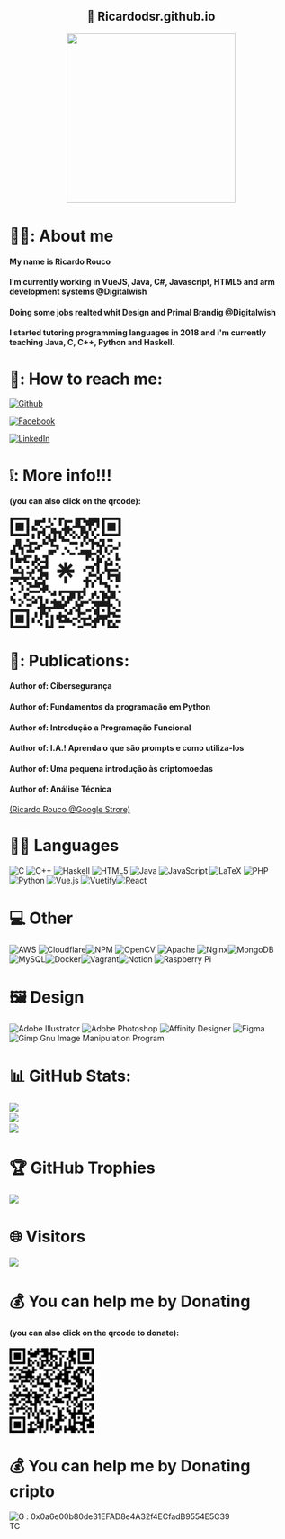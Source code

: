 <h2 align ="center"> 🔽 Ricardodsr.github.io</h2>
<p align="center">
  <a href="https://ricardodsr.github.io"> <img src="https://ricardodsr.github.io/images/rrLogo.png"
width="300" height="300"></a> </p>

# 🕵️‍♂️: About me
<h4> My name is Ricardo Rouco </h4>
<h4>I’m currently working in VueJS, Java, C#, Javascript, HTML5 and arm development systems @Digitalwish</h4>
<h4>Doing some jobs realted whit Design and Primal Brandig @Digitalwish</h4>
<h4>I started tutoring programming languages in 2018 and i'm currently teaching Java, C, C++, Python and Haskell.</h4>

# 📧: How to reach me:

[![Github](https://img.shields.io/badge/ricardodsr-.github.io-green)](https://ricardodsr.github.io)

[![Facebook](https://img.shields.io/badge/Facebook-%231877F2.svg?logo=Facebook&logoColor=white)](https://facebook.com/ricardo.rouco.5) 

[![LinkedIn](https://img.shields.io/badge/LinkedIn-%230077B5.svg?logo=linkedin&logoColor=white)](https://linkedin.com/in/ricardo-rouco-57420b37) 


# ❕: More info!!!</br>
<h4>(you can also click on the qrcode):</h4>
                        <a href="https://linktr.ee/ricardodsr" target="_blank">
                            <img align ="center" src="https://github.com/ricardodsr/ricardodsr/blob/main/ricardodsr.png"
                            width="200" height="200">
                        </a>



# 📖: Publications:
<h4>Author of: Cibersegurança</h4>
<h4>Author of: Fundamentos da programação em Python</h4>
<h4>Author of: Introdução a Programação Funcional</h4>
<h4>Author of: I.A.! Aprenda o que são prompts e como utiliza-los </h4>
<h4>Author of: Uma pequena introdução às criptomoedas</h4>
<h4>Author of: Análise Técnica </h4>

<a href="https://linktr.ee/livrosrdsr" target="_blank" >(Ricardo Rouco @Google Strore)</a></br>

# 👨‍💻 Languages
![C](https://img.shields.io/badge/c-%2300599C.svg?style=for-the-badge&logo=c&logoColor=white) ![C++](https://img.shields.io/badge/c++-%2300599C.svg?style=for-the-badge&logo=c%2B%2B&logoColor=white) ![Haskell](https://img.shields.io/badge/Haskell-5e5086?style=for-the-badge&logo=haskell&logoColor=white) ![HTML5](https://img.shields.io/badge/html5-%23E34F26.svg?style=for-the-badge&logo=html5&logoColor=white) ![Java](https://img.shields.io/badge/java-%23ED8B00.svg?style=for-the-badge&logo=java&logoColor=white) ![JavaScript](https://img.shields.io/badge/javascript-%23323330.svg?style=for-the-badge&logo=javascript&logoColor=%23F7DF1E) ![LaTeX](https://img.shields.io/badge/latex-%23008080.svg?style=for-the-badge&logo=latex&logoColor=white) ![PHP](https://img.shields.io/badge/php-%23777BB4.svg?style=for-the-badge&logo=php&logoColor=white) ![Python](https://img.shields.io/badge/python-3670A0?style=for-the-badge&logo=python&logoColor=ffdd54)  ![Vue.js](https://img.shields.io/badge/vuejs-%2335495e.svg?style=for-the-badge&logo=vuedotjs&logoColor=%234FC08D) ![Vuetify](https://img.shields.io/badge/Vuetify-1867C0?style=for-the-badge&logo=vuetify&logoColor=AEDDFF)![React](https://img.shields.io/badge/react-%2320232a.svg?style=for-the-badge&logo=react&logoColor=%2361DAFB)

# 💻 Other
![AWS](https://img.shields.io/badge/AWS-%23FF9900.svg?style=for-the-badge&logo=amazon-aws&logoColor=white) ![Cloudflare](https://img.shields.io/badge/Cloudflare-F38020?style=for-the-badge&logo=Cloudflare&logoColor=white)![NPM](https://img.shields.io/badge/NPM-%23000000.svg?style=for-the-badge&logo=npm&logoColor=white) ![OpenCV](https://img.shields.io/badge/opencv-%23white.svg?style=for-the-badge&logo=opencv&logoColor=white)  ![Apache](https://img.shields.io/badge/apache-%23D42029.svg?style=for-the-badge&logo=apache&logoColor=white) ![Nginx](https://img.shields.io/badge/nginx-%23009639.svg?style=for-the-badge&logo=nginx&logoColor=white)![MongoDB](https://img.shields.io/badge/MongoDB-%234ea94b.svg?style=for-the-badge&logo=mongodb&logoColor=white) ![MySQL](https://img.shields.io/badge/mysql-%2300f.svg?style=for-the-badge&logo=mysql&logoColor=white)![Docker](https://img.shields.io/badge/docker-%230db7ed.svg?style=for-the-badge&logo=docker&logoColor=white)![Vagrant](https://img.shields.io/badge/vagrant-%231563FF.svg?style=for-the-badge&logo=vagrant&logoColor=white)![Notion](https://img.shields.io/badge/Notion-%23000000.svg?style=for-the-badge&logo=notion&logoColor=white) ![Raspberry Pi](https://img.shields.io/badge/-RaspberryPi-C51A4A?style=for-the-badge&logo=Raspberry-Pi) 

# 🖼️ Design 
![Adobe Illustrator](https://img.shields.io/badge/adobeillustrator-%23FF9A00.svg?style=for-the-badge&logo=adobeillustrator&logoColor=white) ![Adobe Photoshop](https://img.shields.io/badge/adobephotoshop-%2331A8FF.svg?style=for-the-badge&logo=adobephotoshop&logoColor=white) ![Affinity Designer](https://img.shields.io/badge/affinitydesginer-%231B72BE.svg?style=for-the-badge&logo=affinity-designer&logoColor=white) 	![Figma](https://img.shields.io/badge/figma-%23F24E1E.svg?style=for-the-badge&logo=figma&logoColor=white) ![Gimp Gnu Image Manipulation Program](https://img.shields.io/badge/Gimp-657D8B?style=for-the-badge&logo=gimp&logoColor=FFFFFF) 

# 📊 GitHub Stats:
![](https://github-readme-stats.vercel.app/api?username=ricardodsr&theme=dark&hide_border=false&include_all_commits=false&count_private=true)<br/>
![](https://github-readme-streak-stats.herokuapp.com/?user=ricardodsr&theme=dark&hide_border=false)<br/>
![](https://github-readme-stats.vercel.app/api/top-langs/?username=ricardodsr&theme=dark&hide_border=false&include_all_commits=false&count_private=true&layout=compact)

# 🏆 GitHub Trophies
![](https://github-profile-trophy.vercel.app/?username=ricardodsr&theme=nord&no-frame=true&no-bg=true&margin-w=4)

# 🌐 Visitors
<a href="https://visitcount.itsvg.in">
  <img src="https://visitcount.itsvg.in/api?id=ricardodsr&label=Profile%20Views&color=0&icon=0&pretty=false" />
</a>


 # 💰 You can help me by Donating

<h4>(you can also click on the qrcode to donate):</h4>
                        <a href="https://www.paypal.com/donate/?business=ZD833JVFNGP6E&no_recurring=0&currency_code=EUR" target="_blank">
                            <img align ="center" src="https://github.com/ricardodsr/ricardodsr/blob/main/QR%20Code.png"
                            width="150" height="150">
                        </a>


 
  




  
 # 💰 You can help me by Donating cripto
<img align="left" alt="GTC" width="30px" src="https://s2.coinmarketcap.com/static/img/coins/64x64/10052.png"> : 0x0a6e00b80de31EFAD8e4A32f4ECfadB9554E5C39




